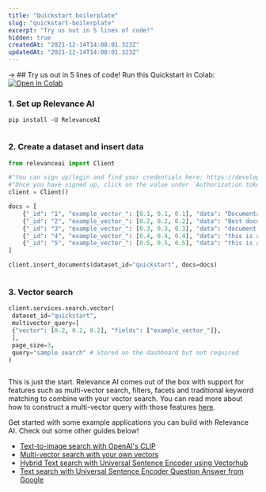 ```yaml
---
title: "Quickstart boilerplate"
slug: "quickstart-boilerplate"
excerpt: "Try us out in 5 lines of code!"
hidden: true
createdAt: "2021-12-14T14:08:01.323Z"
updatedAt: "2021-12-14T14:08:01.323Z"
---
```

-> ## Try us out in 5 lines of code!
Run this Quickstart in Colab: [![Open In Colab](https://colab.research.google.com/assets/colab-badge.svg)](https://colab.research.google.com/drive/1qMLzS4pAQfFBQ1wvCePbkSB6lOlrAcof?usp=sharing)

### 1. Set up Relevance AI
```shell Bash
pip install -U RelevanceAI
```
```shell
```
### 2. Create a dataset and insert data
```python Python
from relevanceai import Client

#"You can sign up/login and find your credentials here: https://development.qualitative-cloud.pages.dev/login"
#"Once you have signed up, click on the value under `Authorization token` and paste it here"
client = Client()

docs = [
	{"_id": "1", "example_vector_": [0.1, 0.1, 0.1], "data": "Documentation"},
	{"_id": "2", "example_vector_": [0.2, 0.2, 0.2], "data": "Best document!"},
	{"_id": "3", "example_vector_": [0.3, 0.3, 0.3], "data": "document example"},
	{"_id": "4", "example_vector_": [0.4, 0.4, 0.4], "data": "this is another doc"},
	{"_id": "5", "example_vector_": [0.5, 0.5, 0.5], "data": "this is a doc"},
]

client.insert_documents(dataset_id="quickstart", docs=docs)
```
```python
```
### 3. Vector search
```python Python (SDK)
client.services.search.vector(
 dataset_id="quickstart",
 multivector_query=[
 {"vector": [0.2, 0.2, 0.2], "fields": ["example_vector_"]},
 ],
 page_size=3,
 query="sample search" # Stored on the dashboard but not required
)
```
```python
```
This is just the start. Relevance AI comes out of the box with support for features such as multi-vector search, filters, facets and traditional keyword matching to combine with your vector search. You can read more about how to construct a multi-vector query with those features [here](doc:vector-search-prerequisites).

Get started with some example applications you can build with Relevance AI. Check out some other guides below!
- [Text-to-image search with OpenAI's CLIP](doc:quickstart-text-to-image-search)
- [Multi-vector search with your own vectors](doc:search-with-your-own-vectors)
- [Hybrid Text search with Universal Sentence Encoder using Vectorhub](doc:quickstart-text-search)
- [Text search with Universal Sentence Encoder Question Answer from Google](doc:quickstart-question-answering)
